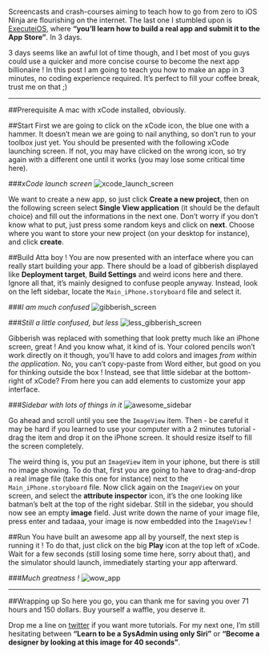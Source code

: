 Screencasts and crash-courses aiming to teach how to go from zero to iOS Ninja are flourishing on the internet. The last one I stumbled upon is [ExecuteiOS](https://executeios.com), where **“you’ll learn how to build a real app and submit it to the App Store”**. In 3 days.

3 days seems like an awful lot of time though, and I bet most of you guys could use a quicker and more concise course to become the next app billionaire ! In this post I am going to teach you how to make an app in 3 minutes, no coding experience required. It’s perfect to fill your coffee break, trust me on that ;)

---

##Prerequisite
A mac with xCode installed, obviously.

##Start
First we are going to click on the xCode icon, the blue one with a hammer. It doesn’t mean we are going to nail anything, so don’t run to your toolbox just yet.
You should be presented with the following xCode launching screen. If not, you may have clicked on the wrong icon, so try again with a different one until it works (you may lose some critical time here).

###*xCode launch screen*
![xcode_launch_screen](http://i.imgur.com/7oXii95.png)

We want to create a new app, so just click **Create a new project**, then on the following screen select **Single View application** (it should be the default choice) and fill out the informations in the next one. Don’t worry if you don’t know what to put, just press some random keys and click on **next**. 
Choose where you want to store your new project (on your desktop for instance), and click **create**.

##Build
Atta boy ! You are now presented with an interface where you can really start building your app. There should be a load of gibberish displayed like **Deployment target**, **Build Settings** and weird icons here and there. Ignore all that, it’s mainly designed to confuse people anyway.
Instead, look on the left sidebar, locate the `Main_iPhone.storyboard` file and select it. 

###*I am much confused*
![gibberish_screen](http://i.imgur.com/ZNyQV4t.png)

###*Still a little confused, but less*
![less_gibberish_screen](http://i.imgur.com/HsC1sFT.png)

Gibberish was replaced with something that look pretty much like an iPhone screen, great ! And you know what, it kind of is. Your colored pencils won’t work directly on it though, you’ll have to add colors and images *from within the application*. No, you can’t copy-paste from Word either, but good on you for thinking outside the box !
Instead, see that little sidebar at the bottom-right of xCode? From here you can add elements to customize your app interface.

###*Sidebar with lots of things in it*
![awesome_sidebar](http://i.imgur.com/AlZaOfS.png)

Go ahead and scroll until you see the `ImageView` item. Then - be careful it may be hard if you learned to use your computer with a 2 minutes tutorial - drag the item and drop it on the iPhone screen. It should resize itself to fill the screen completely.

The weird thing is, you put an `ImageView` item in your iphone, but there is still no image showing. To do that, first you are going to have to drag-and-drop a real image file (take this one for instance) next to the `Main_iPhone.storyboard` file.
Now click again on the `ImageView` on your screen, and select the **attribute inspector** icon, it’s the one looking like batman’s belt at the top of the right sidebar.
Still in the sidebar, you should now see an empty **image** field. Just write down the name of your image file, press enter and tadaaa, your image is now embedded into the `ImageView`  !

##Run
You have built an awesome app all by yourself, the next step is running it ! To do that, just click on the big **Play** icon at the top left of xCode.
Wait for a few seconds (still losing some time here, sorry about that), and the simulator should launch, immediately starting your app afterward.

###*Much greatness !*
![wow_app](http://i.imgur.com/JSM3JpU.png)

---

##Wrapping up
So here you go, you can thank me for saving you over 71 hours and 150 dollars. Buy yourself a waffle, you deserve it. 

Drop me a line on [twitter](https://twitter.com/kirualex) if you want more tutorials. For my next one, I’m still hesitating between **“Learn to be a SysAdmin using only Siri”** or **“Become a designer by looking at this image for 40 seconds”**.


